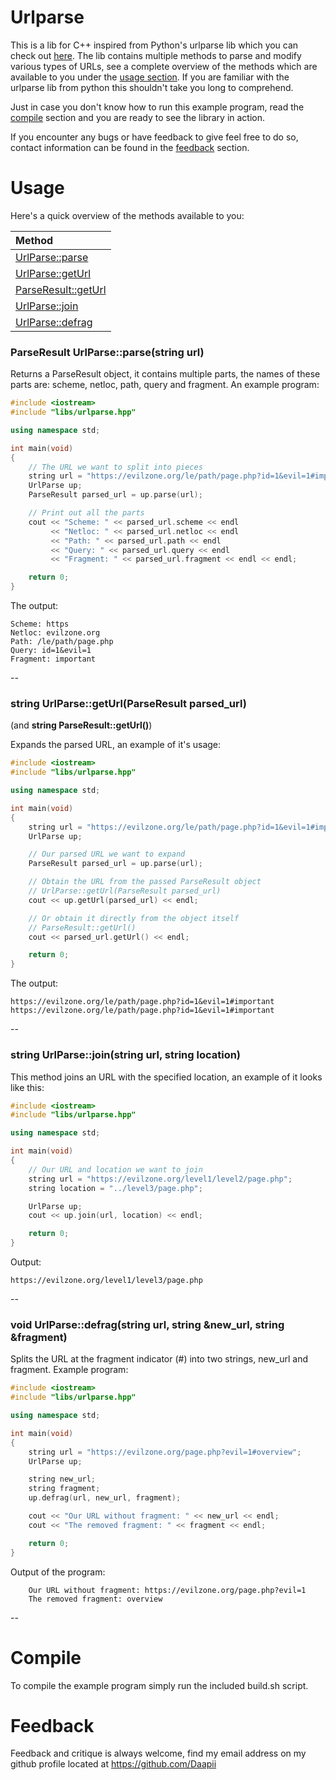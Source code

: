 Urlparse
========
This is a lib for C++ inspired from Python's urlparse lib which you can check
out [here](https://docs.python.org/2/library/urlparse.html). The lib contains
multiple methods to parse and modify various types of URLs, see a complete
overview of the methods which are available to you under the [usage section](#usage).
If you are familiar with the urlparse lib from python this shouldn't take you
long to comprehend.

Just in case you don't know how to run this example program, read the
[compile](#compile) section and you are ready to see the library in action.

If you encounter any bugs or have feedback to give feel free to do so, contact
information can be found in the [feedback](#feedback) section.

Usage
=====

Here's a quick overview of the methods available to you:

| Method |
| :---------------|
| [UrlParse::parse](#parseresult-urlparseparsestring-url) |
| [UrlParse::getUrl](#string-urlparsegeturlparseresult-parsed_url) |
| [ParseResult::getUrl](#string-urlparsegeturlparseresult-parsed_url) |
| [UrlParse::join](#string-urlparsejoinstring-url-string-location)|
| [UrlParse::defrag](#void-urlparsedefragstring-url-string-new_url-string-fragment)|



### **ParseResult UrlParse::parse(string url)**

Returns a ParseResult object, it contains multiple parts, the names of these
parts are: scheme, netloc, path, query and fragment.
An example program:


```C++
#include <iostream>
#include "libs/urlparse.hpp"

using namespace std;

int main(void)
{
    // The URL we want to split into pieces
    string url = "https://evilzone.org/le/path/page.php?id=1&evil=1#important";
    UrlParse up;
    ParseResult parsed_url = up.parse(url);

    // Print out all the parts
    cout << "Scheme: " << parsed_url.scheme << endl
         << "Netloc: " << parsed_url.netloc << endl
         << "Path: " << parsed_url.path << endl
         << "Query: " << parsed_url.query << endl
         << "Fragment: " << parsed_url.fragment << endl << endl;

    return 0;
}

```

The output:

```
Scheme: https
Netloc: evilzone.org
Path: /le/path/page.php
Query: id=1&evil=1
Fragment: important
```

--

### **string UrlParse::getUrl(ParseResult parsed_url)**
(and **string ParseResult::getUrl()**)

Expands the parsed URL, an example of it's usage:

``` C++
#include <iostream>
#include "libs/urlparse.hpp"

using namespace std;

int main(void)
{
    string url = "https://evilzone.org/le/path/page.php?id=1&evil=1#important";
    UrlParse up;

    // Our parsed URL we want to expand
    ParseResult parsed_url = up.parse(url);

    // Obtain the URL from the passed ParseResult object
    // UrlParse::getUrl(ParseResult parsed_url)
    cout << up.getUrl(parsed_url) << endl;

    // Or obtain it directly from the object itself
    // ParseResult::getUrl()
    cout << parsed_url.getUrl() << endl;

    return 0;
}
```

The output:

```
https://evilzone.org/le/path/page.php?id=1&evil=1#important
https://evilzone.org/le/path/page.php?id=1&evil=1#important
```

--

### **string UrlParse::join(string url, string location)**
This method joins an URL with the specified location, an example of it looks like this:

``` C++
#include <iostream>
#include "libs/urlparse.hpp"

using namespace std;

int main(void)
{
    // Our URL and location we want to join
    string url = "https://evilzone.org/level1/level2/page.php";
    string location = "../level3/page.php";

    UrlParse up;
    cout << up.join(url, location) << endl;

    return 0;
}
```

Output:

```
https://evilzone.org/level1/level3/page.php
```

--


### **void UrlParse::defrag(string url, string &new_url, string &fragment)**

Splits the URL at the fragment indicator (#) into two strings,
new_url and fragment.
Example program:

```C++
#include <iostream>
#include "libs/urlparse.hpp"

using namespace std;

int main(void)
{
    string url = "https://evilzone.org/page.php?evil=1#overview";
    UrlParse up;

    string new_url;
    string fragment;
    up.defrag(url, new_url, fragment);

    cout << "Our URL without fragment: " << new_url << endl;
    cout << "The removed fragment: " << fragment << endl;

    return 0;
}

```

Output of the program:

```
    Our URL without fragment: https://evilzone.org/page.php?evil=1
    The removed fragment: overview
```
--


Compile
=======
To compile the example program simply run the included build.sh script.



Feedback
========
Feedback and critique is always welcome, find my email address on my github
profile located at https://github.com/Daapii
